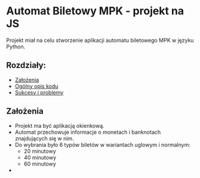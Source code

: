 # Automat Biletowy MPK - projekt na JS

Projekt miał na celu stworzenie aplikacji automatu biletowego MPK w języku Python. 

## Rozdziały:
* [Założenia](#założenia)
* [Ogólny opis kodu](#ogólny-opis-kodu)
* [Sukcesy i problemy](#sukcesy-i-problemy)

## Założenia
* Projekt ma być aplikacją okienkową.
* Automat przechowuje informacje o monetach i banknotach znajdujących się w nim.
* Do wybrania było 6 typów biletów w wariantach uglowym i normalnym:
    * 20 minutowy
    * 40 minutowy
    * 60 minutowy
* 